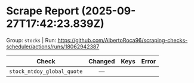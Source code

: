 # Scrape Report (2025-09-27T17:42:23.839Z)

Group: `stocks`  |  Run: https://github.com/AlbertoRoca96/scraping-checks-scheduler/actions/runs/18062942387

| Check | Changed | Keys | Error |
|---|:---:|:--|:--|
| `stock_ntdoy_global_quote` | — |  |  |
